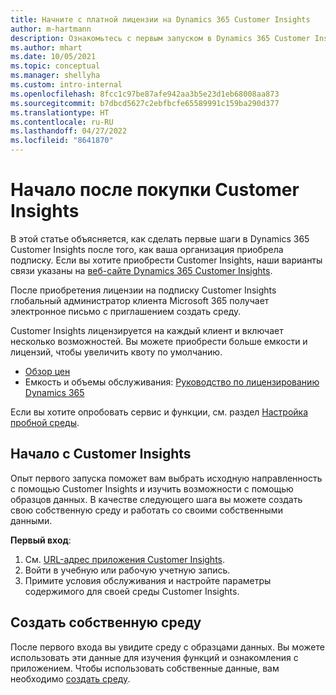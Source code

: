 ```yaml
---
title: Начните с платной лицензии на Dynamics 365 Customer Insights
author: m-hartmann
description: Ознакомьтесь с первым запуском в Dynamics 365 Customer Insights и изучите его возможности.
ms.author: mhart
ms.date: 10/05/2021
ms.topic: conceptual
ms.manager: shellyha
ms.custom: intro-internal
ms.openlocfilehash: 8fcc1c97be87afe942aa3b5e23d1eb68008aa873
ms.sourcegitcommit: b7dbcd5627c2ebfbcfe65589991c159ba290d377
ms.translationtype: HT
ms.contentlocale: ru-RU
ms.lasthandoff: 04/27/2022
ms.locfileid: "8641870"
---
```

# <a name="get-started-after-purchasing-customer-insights"></a>Начало после покупки Customer Insights

В этой статье объясняется, как сделать первые шаги в Dynamics 365 Customer Insights после того, как ваша организация приобрела подписку. Если вы хотите приобрести Customer Insights, наши варианты связи указаны на [веб-сайте Dynamics 365 Customer Insights](https://dynamics.microsoft.com/ai/customer-insights/). 

После приобретения лицензии на подписку Customer Insights глобальный администратор клиента Microsoft 365 получает электронное письмо с приглашением создать среду. 

Customer Insights лицензируется на каждый клиент и включает несколько возможностей. Вы можете приобрести больше емкости и лицензий, чтобы увеличить квоту по умолчанию. 
- [Обзор цен](https://dynamics.microsoft.com/ai/customer-insights/pricing/)
- Емкость и объемы обслуживания: [Руководство по лицензированию Dynamics 365](https://go.microsoft.com/fwlink/?LinkId=866544)

Если вы хотите опробовать сервис и функции, см. раздел [Настройка пробной среды](trial-signup.md).

## <a name="start-with-customer-insights"></a>Начало с Customer Insights

Опыт первого запуска поможет вам выбрать исходную направленность с помощью Customer Insights и изучить возможности с помощью образцов данных. В качестве следующего шага вы можете создать свою собственную среду и работать со своими собственными данными.

**Первый вход**:

1. См. [URL-адрес приложения Customer Insights](https://home.ci.ai.dynamics.com).
1. Войти в учебную или рабочую учетную запись. 
1. Примите условия обслуживания и настройте параметры содержимого для своей среды Customer Insights.

## <a name="create-your-own-environment"></a>Создать собственную среду

После первого входа вы увидите среду с образцами данных. Вы можете использовать эти данные для изучения функций и ознакомления с приложением. Чтобы использовать собственные данные, вам необходимо [создать среду](create-environment.md).